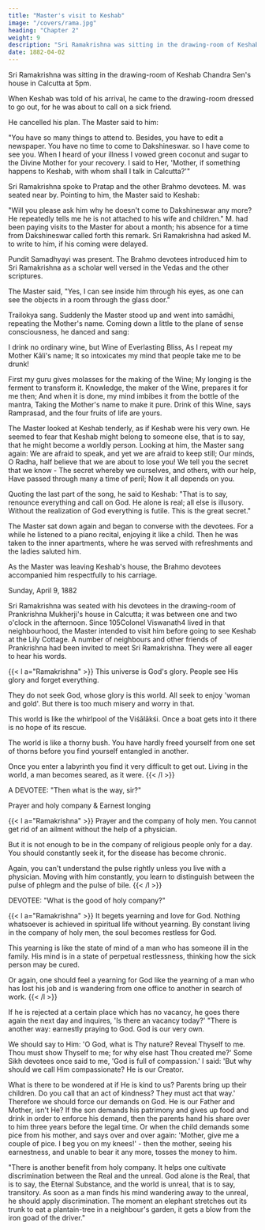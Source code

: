 ```yaml
---
title: "Master's visit to Keshab"
image: "/covers/rama.jpg"
heading: "Chapter 2"
weight: 9
description: "Sri Ramakrishna was sitting in the drawing-room of Keshab Chandra Sen's house in Calcutta at 5pm"
date: 1882-04-02
---
```


<!-- April 2, 1882 -->

Sri Ramakrishna was sitting in the drawing-room of Keshab Chandra Sen's house in Calcutta at 5pm. 

When Keshab was told of his arrival, he came to the drawing-room dressed to go out, for he was about to call on a sick friend.

He cancelled his plan. The Master said to him: 

"You have so many things to attend to. Besides, you have to edit a newspaper. You have no time to come to Dakshineswar. so I have come to see you. When I heard of your illness I vowed green coconut and sugar to the Divine Mother for your recovery. I said to Her, 'Mother, if something happens to Keshab, with whom shall I talk in Calcutta?'"

Sri Ramakrishna spoke to Pratap and the other Brahmo devotees. M. was seated near by. Pointing to him, the Master said to Keshab: 

"Will you please ask him why he doesn't come to Dakshineswar any more? He repeatedly tells me he is not attached to his wife and children." M. had been paying visits to the Master for about a month; his absence for a time from Dakshineswar called forth this remark. Sri Ramakrishna had asked M. to write to him, if his coming were delayed.

Pundit Samadhyayi was present. The Brahmo devotees introduced him to Sri Ramakrishna as a scholar well versed in the Vedas and the other scriptures. 

The Master said, "Yes, I can see inside him through his eyes, as one can see the objects in a room
through the glass door."

Trailokya sang. Suddenly the Master stood up and went into samādhi, repeating the Mother's name. Coming down a little to the plane of sense consciousness, he danced and sang: 

I drink no ordinary wine, but Wine of Everlasting Bliss, As I repeat my Mother Kāli's name;
It so intoxicates my mind that people take me to be drunk!

First my guru gives molasses for the making of the Wine; My longing is the ferment to transform it.
Knowledge, the maker of the Wine, prepares it for me then;
And when it is done, my mind imbibes it from the bottle of the mantra,
Taking the Mother's name to make it pure.
Drink of this Wine, says Ramprasad, and the four fruits of life
are yours.

The Master looked at Keshab tenderly, as if Keshab were his very own. He seemed to
fear that Keshab might belong to someone else, that is to say, that he might become a
worldly person. Looking at him, the Master sang again:
We are afraid to speak, and yet we are afraid to keep still;
Our minds, O Radha, half believe that we are about to lose
you!
We tell you the secret that we know -
The secret whereby we ourselves, and others, with our help,
Have passed through many a time of peril;
Now it all depends on you.

Quoting the last part of the song, he said to Keshab: "That is to say, renounce everything and call on God. He alone is real; all else is illusory. Without the realization of
God everything is futile. This is the great secret."

The Master sat down again and began to converse with the devotees. For a while he listened to a piano recital, enjoying it like a child. Then he was taken to the inner
apartments, where he was served with refreshments and the ladies saluted him. 

As the Master was leaving Keshab's house, the Brahmo devotees accompanied him
respectfully to his carriage.

Sunday, April 9, 1882

Sri Ramakrishna was seated with his devotees in the drawing-room of Prankrishna
Mukherji's house in Calcutta; it was between one and two o'clock in the afternoon. Since
105Colonel Viswanath4 lived in that neighbourhood, the Master intended to visit him before
going to see Keshab at the Lily Cottage. A number of neighbours and other friends of
Prankrishna had been invited to meet Sri Ramakrishna. They were all eager to hear his
words.

<!-- God and His glory & Dangers of worldly life -->


{{< l a="Ramakrishna" >}}
This universe is God's glory. People see His glory and forget everything. 

They do not seek God, whose glory is this world. All seek to enjoy 'woman and gold'. But there is too much misery and worry in that.

This world is like the whirlpool of the Viśālākśi. Once a boat gets into it there is no hope of its rescue. 

The world is like a thorny bush. You have hardly freed yourself from one set of thorns before you
find yourself entangled in another. 

Once you enter a labyrinth you find it very difficult to get out. Living in the world, a man becomes seared, as it were.
{{< /l >}}


A DEVOTEE: "Then what is the way, sir?"

Prayer and holy company & Earnest longing

{{< l a="Ramakrishna" >}}
Prayer and the company of holy men. You cannot get rid of an ailment without the help of a physician.

But it is not enough to be in the company of religious people only for a day. You should constantly seek it, for the disease has become chronic. 

Again, you can't understand the pulse rightly unless you live with a physician. Moving with him constantly, you learn to distinguish between the pulse of phlegm and the pulse of bile.
{{< /l >}}


DEVOTEE: "What is the good of holy company?"

{{< l a="Ramakrishna" >}}
It begets yearning and love for God. Nothing whatsoever is achieved in spiritual life without yearning. By constant living in the company of holy
men, the soul becomes restless for God. 

This yearning is like the state of mind of a man who has someone ill in the family. His mind is in a state of perpetual restlessness, thinking how the sick person may be cured. 

Or again, one should feel a yearning for God like the yearning of a man who has lost his job and is wandering from one office to another in search of work. 
{{< /l >}}


If he is rejected at a certain place which has no vacancy, he goes there again the next day and inquires, 'Is there an vacancy today?'
"There is another way: earnestly praying to God. God is our very own. 

We should say to Him: 'O God, what is Thy nature? Reveal Thyself to me. Thou must show Thyself to me; for why else hast Thou created me?' Some Sikh devotees once said to me, 'God is full of compassion.' I said: 'But why should we call Him compassionate? He is our Creator. 

What is there to be wondered at if He is kind to us? Parents bring up their children. Do you call that an act of kindness? They must act that way.' Therefore we should force our demands on God. He is our Father and Mother, isn't He? If the son demands his patrimony and gives up food and drink in order to enforce his demand, then the parents hand his share over to him three years before the legal time. Or when the child demands some pice from his mother, and says over and over again: 'Mother, give me a couple of pice. I beg you on my knees!' - then the mother, seeing his earnestness, and unable to
bear it any more, tosses the money to him.

"There is another benefit from holy company. It helps one cultivate discrimination between the Real and the unreal. God alone is the Real, that is to say, the Eternal Substance, and the world is unreal, that is to say, transitory. As soon as a man finds his mind wandering away to the unreal, he should apply discrimination. The moment an elephant stretches out its trunk to eat a plantain-tree in a neighbour's garden, it gets a blow from the iron goad of the driver."
